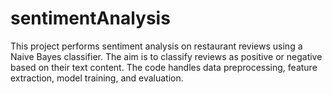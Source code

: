 # sentimentAnalysis
This project performs sentiment analysis on restaurant reviews using a Naive Bayes classifier. The aim is to classify reviews as positive or negative based on their text content. The code handles data preprocessing, feature extraction, model training, and evaluation.
